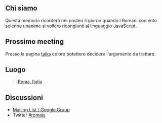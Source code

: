 ## Chi siamo

Questa memoria ricorderà nei posteri il giorno quando
i Romani con voto solenne unanime si vollero ricongiunti al
linguaggio JavaScript.

## Prossimo meeting

Presso la pagina [talks](https://github.com/lmatteis/romajs/wiki/Talks)
coloro potettero decidere l'argomento da trattare.

## Luogo

> [Roma, Italia](http://maps.google.com/maps?q=rome+italy&hnear=Rome,+Lazio,+Italy&t=m&z=9&vpsrc=0)

## Discussioni

- [Mailing List / Google Group](https://groups.google.com/group/romajs)
- Twitter [#romajs](http://twitter.com/search?q=%23romajs)
